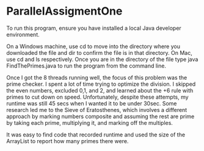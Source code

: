 # ParallelAssigmentOne
To run this program, ensure you have installed a local Java developer environment.

On a Windows machine, use cd to move into the directory where you downloaded the file and dir to confirm the file is in that directory. On Mac, use cd and ls respectively. 
Once you are in the directory of the file type java FindThePrimes.java to run the program from the command line.

Once I got the 8 threads running well, the focus of this problem was the prime checker. I spent a lot of time trying to optimize the division.
I skipped the even numbers, excluded 0,1, and 2, and learned about the +6 rule with primes to cut down on speed.
Unfortunately, despite these attempts, my runtime was still 45 secs when I wanted it to be under 30sec. 
Some research led me to the Sieve of Eratosthenes, which involves a different approach by marking numbers composite and assuming the rest are prime by taking each prime, multiplying it, and marking off the multiples.

It was easy to find code that recorded runtime and used the size of the ArrayList to report how many primes there were. 

